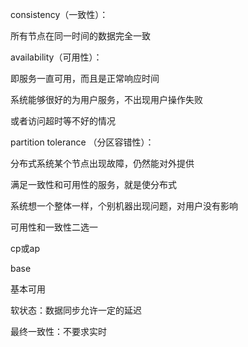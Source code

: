 consistency（一致性）：

所有节点在同一时间的数据完全一致

availability（可用性）：

即服务一直可用，而且是正常响应时间

系统能够很好的为用户服务，不出现用户操作失败

或者访问超时等不好的情况

partition tolerance （分区容错性）：

分布式系统某个节点出现故障，仍然能对外提供

满足一致性和可用性的服务，就是使分布式

系统想一个整体一样，个别机器出现问题，对用户没有影响

可用性和一致性二选一

cp或ap



base

基本可用

软状态：数据同步允许一定的延迟

最终一致性：不要求实时

